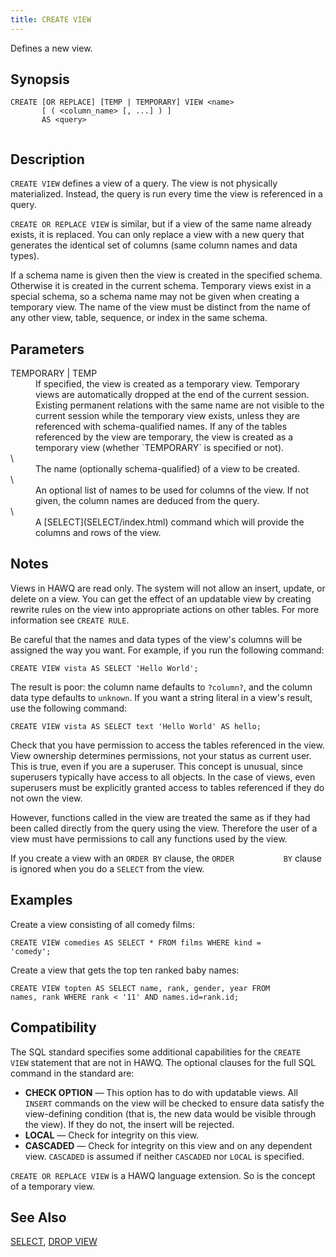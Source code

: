 ```yaml
---
title: CREATE VIEW
---
```


<!--
Licensed to the Apache Software Foundation (ASF) under one
or more contributor license agreements.  See the NOTICE file
distributed with this work for additional information
regarding copyright ownership.  The ASF licenses this file
to you under the Apache License, Version 2.0 (the
"License"); you may not use this file except in compliance
with the License.  You may obtain a copy of the License at

  http://www.apache.org/licenses/LICENSE-2.0

Unless required by applicable law or agreed to in writing,
software distributed under the License is distributed on an
"AS IS" BASIS, WITHOUT WARRANTIES OR CONDITIONS OF ANY
KIND, either express or implied.  See the License for the
specific language governing permissions and limitations
under the License.
-->

Defines a new view.

## Synopsis<a id="topic1__section2"></a>

``` pre
CREATE [OR REPLACE] [TEMP | TEMPORARY] VIEW <name>
       [ ( <column_name> [, ...] ) ]
       AS <query>
         
```

## Description<a id="topic1__section3"></a>

`CREATE VIEW` defines a view of a query. The view is not physically materialized. Instead, the query is run every time the view is referenced in a query.

`CREATE OR REPLACE VIEW` is similar, but if a view of the same name already exists, it is replaced. You can only replace a view with a new query that generates the identical set of columns (same column names and data types).

If a schema name is given then the view is created in the specified schema. Otherwise it is created in the current schema. Temporary views exist in a special schema, so a schema name may not be given when creating a temporary view. The name of the view must be distinct from the name of any other view, table, sequence, or index in the same schema.

## Parameters<a id="topic1__section4"></a>

<dt>TEMPORARY | TEMP  </dt>
<dd>If specified, the view is created as a temporary view. Temporary views are automatically dropped at the end of the current session. Existing permanent relations with the same name are not visible to the current session while the temporary view exists, unless they are referenced with schema-qualified names. If any of the tables referenced by the view are temporary, the view is created as a temporary view (whether `TEMPORARY` is specified or not).</dd>

<dt> \<name\>   </dt>
<dd>The name (optionally schema-qualified) of a view to be created.</dd>

<dt> \<column\_name\>   </dt>
<dd>An optional list of names to be used for columns of the view. If not given, the column names are deduced from the query.</dd>

<dt> \<query\>   </dt>
<dd>A [SELECT](SELECT/index.html) command which will provide the columns and rows of the view.</dd>

## Notes<a id="topic1__section5"></a>

Views in HAWQ are read only. The system will not allow an insert, update, or delete on a view. You can get the effect of an updatable view by creating rewrite rules on the view into appropriate actions on other tables. For more information see `CREATE RULE`.

Be careful that the names and data types of the view's columns will be assigned the way you want. For example, if you run the following command:

``` pre
CREATE VIEW vista AS SELECT 'Hello World';
```

The result is poor: the column name defaults to `?column?`, and the column data type defaults to `unknown`. If you want a string literal in a view's result, use the following command:

``` pre
CREATE VIEW vista AS SELECT text 'Hello World' AS hello;
```

Check that you have permission to access the tables referenced in the view. View ownership determines permissions, not your status as current user. This is true, even if you are a superuser. This concept is unusual, since superusers typically have access to all objects. In the case of views, even superusers must be explicitly granted access to tables referenced if they do not own the view.

However, functions called in the view are treated the same as if they had been called directly from the query using the view. Therefore the user of a view must have permissions to call any functions used by the view.

If you create a view with an `ORDER BY` clause, the `ORDER           BY` clause is ignored when you do a `SELECT` from the view.

## Examples<a id="topic1__section6"></a>

Create a view consisting of all comedy films:

``` pre
CREATE VIEW comedies AS SELECT * FROM films WHERE kind = 
'comedy';
```

Create a view that gets the top ten ranked baby names:

``` pre
CREATE VIEW topten AS SELECT name, rank, gender, year FROM 
names, rank WHERE rank < '11' AND names.id=rank.id;
```

## Compatibility<a id="topic1__section7"></a>

The SQL standard specifies some additional capabilities for the `CREATE           VIEW` statement that are not in HAWQ. The optional clauses for the full SQL command in the standard are:

-   **CHECK OPTION** — This option has to do with updatable views. All `INSERT` commands on the view will be checked to ensure data satisfy the view-defining condition (that is, the new data would be visible through the view). If they do not, the insert will be rejected.
-   **LOCAL** — Check for integrity on this view.
-   **CASCADED** — Check for integrity on this view and on any dependent view. `CASCADED` is assumed if neither `CASCADED` nor `LOCAL` is specified.

`CREATE OR REPLACE VIEW` is a HAWQ language extension. So is the concept of a temporary view.

## See Also<a id="topic1__section8"></a>

[SELECT](SELECT.html), [DROP VIEW](DROP-VIEW/index.html)
